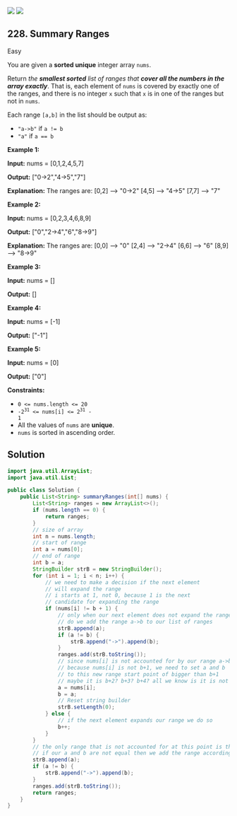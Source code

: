 [![](https://img.shields.io/github/stars/javadev/LeetCode-in-Java?label=Stars&style=flat-square)](https://github.com/javadev/LeetCode-in-Java)
[![](https://img.shields.io/github/forks/javadev/LeetCode-in-Java?label=Fork%20me%20on%20GitHub%20&style=flat-square)](https://github.com/javadev/LeetCode-in-Java/fork)

## 228\. Summary Ranges

Easy

You are given a **sorted unique** integer array `nums`.

Return _the **smallest sorted** list of ranges that **cover all the numbers in the array exactly**_. That is, each element of `nums` is covered by exactly one of the ranges, and there is no integer `x` such that `x` is in one of the ranges but not in `nums`.

Each range `[a,b]` in the list should be output as:

*   `"a->b"` if `a != b`
*   `"a"` if `a == b`

**Example 1:**

**Input:** nums = [0,1,2,4,5,7]

**Output:** ["0->2","4->5","7"]

**Explanation:** The ranges are: [0,2] --> "0->2" [4,5] --> "4->5" [7,7] --> "7" 

**Example 2:**

**Input:** nums = [0,2,3,4,6,8,9]

**Output:** ["0","2->4","6","8->9"]

**Explanation:** The ranges are: [0,0] --> "0" [2,4] --> "2->4" [6,6] --> "6" [8,9] --> "8->9" 

**Example 3:**

**Input:** nums = []

**Output:** [] 

**Example 4:**

**Input:** nums = [-1]

**Output:** ["-1"] 

**Example 5:**

**Input:** nums = [0]

**Output:** ["0"] 

**Constraints:**

*   `0 <= nums.length <= 20`
*   <code>-2<sup>31</sup> <= nums[i] <= 2<sup>31</sup> - 1</code>
*   All the values of `nums` are **unique**.
*   `nums` is sorted in ascending order.

## Solution

```java
import java.util.ArrayList;
import java.util.List;

public class Solution {
    public List<String> summaryRanges(int[] nums) {
        List<String> ranges = new ArrayList<>();
        if (nums.length == 0) {
            return ranges;
        }
        // size of array
        int n = nums.length;
        // start of range
        int a = nums[0];
        // end of range
        int b = a;
        StringBuilder strB = new StringBuilder();
        for (int i = 1; i < n; i++) {
            // we need to make a decision if the next element
            // will expand the range
            // i starts at 1, not 0, because 1 is the next
            // candidate for expanding the range
            if (nums[i] != b + 1) {
                // only when our next element does not expand the range
                // do we add the range a->b to our list of ranges
                strB.append(a);
                if (a != b) {
                    strB.append("->").append(b);
                }
                ranges.add(strB.toString());
                // since nums[i] is not accounted for by our range a->b
                // because nums[i] is not b+1, we need to set a and b
                // to this new range start point of bigger than b+1
                // maybe it is b+2? b+3? b+4? all we know is it is not b+1
                a = nums[i];
                b = a;
                // Reset string builder
                strB.setLength(0);
            } else {
                // if the next element expands our range we do so
                b++;
            }
        }
        // the only range that is not accounted for at this point is the last range
        // if our a and b are not equal then we add the range accordingly
        strB.append(a);
        if (a != b) {
            strB.append("->").append(b);
        }
        ranges.add(strB.toString());
        return ranges;
    }
}
```